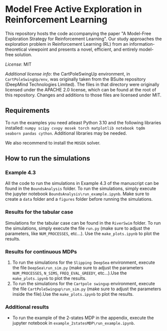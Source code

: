 # Model Free Active Exploration in Reinforcement Learning

This repository hosts the code accompanying the paper "A Model-Free Exploration Strategy for Reinforcement Learning". Our study approaches the exploration problem in Reinforcement Learning (RL) from an information-theoretical viewpoint and presents a novel, efficient, and entirely model-free solution.

*License*: MIT

*Additional license info*: the CartPoleSwingUp environment, in `CartPoleSwingUp/env`, was originally taken from  the BSuite repository (DeepMind Technologies Limited). The files in that directory were originally licensed under the APACHE 2.0 license, which can be found at the root of this repository. Changes and additions to those files are licensed under MIT.

## Requirements

To run the examples you need atleast Python 3.10 and  the following libraries installed: `numpy scipy cvxpy mosek torch matplotlib notebook tqdm seaborn pandas cython`. Additional libraries may be needed. 

We also recommend to install the `MOSEK` solver. 

## How to run the simulations

### Example 4.3

All the code to run the simulations in Example 4.3 of the manuscript can be found in the `BoundsAnalysis` folder. To run the simulations, simply execute the jupyter notebook `BoundsAnalysis\run_example.ipynb`.  Make sure to create a `data` folder and a `figures` folder before running the simulations.

### Results for the tabular case

Simulations for the tabular case can be found in the `RiverSwim` folder. To run the simulations, simply execute the file `run.py` (make sure to adjust the parameters, like `NUM_PROCESSES`, etc...). Use the `make_plots.ipynb` to plot the results.

### Results for continuous MDPs

1. To run the simulations for the `Slipping DeepSea` environment, execute the file `DeepSea\run_sim.py` (make sure to adjust the parameters `NUM_PROCESSES`, `N_SIMS`, `FREQ_EVAL_GREEDY`, etc...).Use the `make_plots.ipynb` to plot the results.
2. To run the simulations for the `Cartpole swingup` environment, execute the file `CartPoleSwingup\run_sim.py` (make sure to adjust the parameters inside the file).Use the `make_plots.ipynb` to plot the results.

### Additional results

- To run the example of the 2-states MDP in the appendix, execute the jupyter notebook in `example_2statesMDP\run_example.ipynb`.

